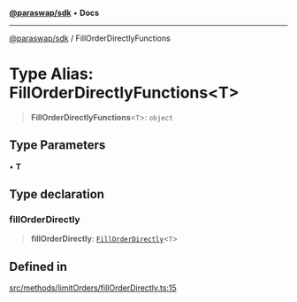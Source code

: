 [**@paraswap/sdk**](../README.md) • **Docs**

***

[@paraswap/sdk](../globals.md) / FillOrderDirectlyFunctions

# Type Alias: FillOrderDirectlyFunctions\<T\>

> **FillOrderDirectlyFunctions**\<`T`\>: `object`

## Type Parameters

• **T**

## Type declaration

### fillOrderDirectly

> **fillOrderDirectly**: [`FillOrderDirectly`](../-internal-/type-aliases/FillOrderDirectly.md)\<`T`\>

## Defined in

[src/methods/limitOrders/fillOrderDirectly.ts:15](https://github.com/paraswap/paraswap-sdk/blob/master/src/methods/limitOrders/fillOrderDirectly.ts#L15)
